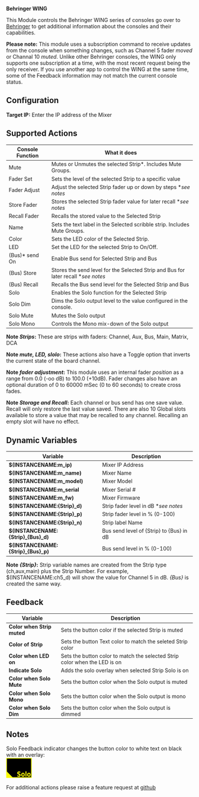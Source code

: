 **Behringer WING**

This Module controls the Behringer WING series of consoles
go over to [Behringer](https://www.behringer.com/product.html?modelCode=P0BV2)
to get additional information about the consoles and their capabilities.

**Please note:** This module uses a subscription command to receive updates from the console when something changes, such as Channel 5 fader *moved* or Channal 10 *muted*. Unlike other Behringer consoles, the WING only supports one subscription at a time, with the most recent request being the only receiver. If you use another app to control the WING at the same time, some of the Feedback information may not match the current console status.

## Configuration
**Target IP:** Enter the IP address of the Mixer

## Supported Actions
Console Function | What it does
-----------------|---------------
Mute | Mutes or Unmutes the selected Strip*. Includes Mute Groups.
Fader Set | Sets the level of the selected Strip to a specific value
Fader Adjust | Adjust the selected Strip fader up or down by steps **see notes*
Store Fader | Stores the selected Strip fader value for later recall **see notes*
Recall Fader | Recalls the stored value to the Selected Strip
Name | Sets the text label in the Selected scribble strip. Includes Mute Groups.
Color | Sets the LED color of the Selected Strip.
LED | Set the LED for the selected Strip to On/Off.
(Bus)* send On | Enable Bus send for Selected Strip and Bus
(Bus) Store| Stores the send level for the Selected Strip and Bus for later recall **see notes*
(Bus) Recall | Recalls the Bus send level for the Selected Strip and Bus
Solo | Enables the Solo function for the Selected Strip
Solo Dim | Dims the Solo output level to the value configured in the console.
Solo Mute | Mutes the Solo output
Solo Mono | Controls the Mono mix-down of the Solo output

**Note *Strips*:**  These are strips with faders: Channel, Aux, Bus, Main, Matrix, DCA

**Note *mute, LED, slolo*:** These actions also have a Toggle option that inverts the current state of the board channel.

**Note *fader adjustment*:** This module uses an internal fader *position* as a range from 0.0 (-oo dB) to 100.0 (+10dB). Fader changes also have an optional duration of 0 to 60000 mSec (0 to 60 seconds) to create cross fades.

**Note *Storage and Recall*:** Each channel or bus send has one save value. Recall will only restore the last value saved. There are also 10 Global slots available to store a value that may be recalled to any channel. Recalling an empty slot will have no effect.

## Dynamic Variables
Variable | Description
-----------------|---------------
**$(INSTANCENAME:m_ip)** | Mixer IP Address
**$(INSTANCENAME:m_name)** | Mixer Name
**$(INSTANCENAME:m_model)** | Mixer Model
**$(INSTANCENAME:m_serial** | Mixer Serial #
**$(INSTANCENAME:m_fw)** | Mixer Firmware
**$(INSTANCENAME:{Strip}_d)** | Strip fader level in dB **see notes*
**$(INSTANCENAME:{Strip}_p)** | Strip fader level in % (0-100)
**$(INSTANCENAME:{Strip}_n)** | Strip label Name
**$(INSTANCENAME:{Strip}_{Bus}_d)** | Bus send level of {Strip} to {Bus} in dB
**$(INSTANCENAME:{Strip}_{Bus}_p)** | Bus send level in % (0-100)

**Note *{Strip}*:** Strip variable names are created from the Strip type (ch,aux,main) plus the Strip Number. For example, $(INSTANCENAME:ch5_d) will show the value for Channel 5 in dB. *{Bus}* is created the same way.

## Feedback
Variable | Description
-----------------|---------------
**Color when Strip muted** | Sets the button color if the selected Strip is muted
**Color of Strip** | Sets the button Text color to match the seleted Strip color
**Color when LED on**| Sets the button color to match the selected Strip color when the LED is on
**Indicate Solo** | Adds the solo overlay when selected Strip Solo is on
**Color when Solo Mute** | Sets the button color when the Solo output is muted
**Color when Solo Mono** | Sets the button color when the Solo output is mono
**Color when Solo Dim** | Sets the button color when the Solo output is dimmed

## Notes

Solo Feedback indicator changes the button color to white text on black with an overlay:<br>
![Solo](images/solo-opaque.png "Solo")

For additional actions please raise a feature request at [github](https://github.com/bitfocus/companion/companion-module-behringer-wing)

